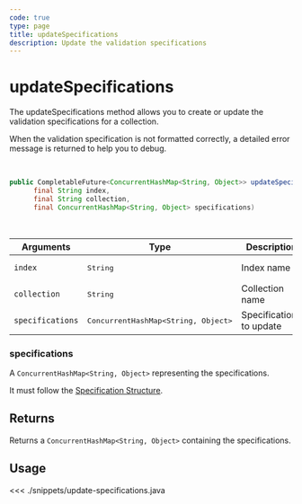 ```yaml
---
code: true
type: page
title: updateSpecifications
description: Update the validation specifications
---
```


# updateSpecifications

The updateSpecifications method allows you to create or update the validation specifications for a collection.

When the validation specification is not formatted correctly, a detailed error message is returned to help you to debug.

<br/>

```java
public CompletableFuture<ConcurrentHashMap<String, Object>> updateSpecifications(
      final String index,
      final String collection,
      final ConcurrentHashMap<String, Object> specifications)
```

<br/>

| Arguments        | Type                                         | Description              |
| ---------------- | -------------------------------------------- | ------------------------ |
| `index`          | <pre>String</pre>                            | Index name               |
| `collection`     | <pre>String</pre>                            | Collection name          |
| `specifications` | <pre>ConcurrentHashMap<String, Object></pre> | Specifications to update |

### specifications

A `ConcurrentHashMap<String, Object>` representing the specifications.

It must follow the [Specification Structure](/core/2/guides/essentials/data-validation).

## Returns

Returns a `ConcurrentHashMap<String, Object>` containing the specifications.

## Usage

<<< ./snippets/update-specifications.java